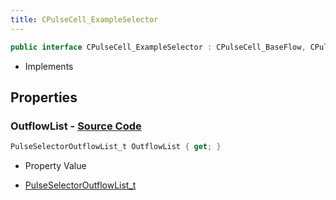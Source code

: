 ```yaml
---
title: CPulseCell_ExampleSelector
---
```


```csharp
public interface CPulseCell_ExampleSelector : CPulseCell_BaseFlow, CPulseCell_Base, ISchemaClass<CPulseCell_Base>, ISchemaClass<CPulseCell_BaseFlow>, ISchemaClass<CPulseCell_ExampleSelector>, ISchemaField, ISchemaClass, INativeHandle
```

- Implements

## Properties

### **OutflowList** - [Source Code](https://github.com/swiftly-solution/swiftlys2/blob/main/managed/src/SwiftlyS2.Generated/Schemas/Interfaces/CPulseCell_ExampleSelector.cs#L16)

```csharp
PulseSelectorOutflowList_t OutflowList { get; }
```

- Property Value

- [PulseSelectorOutflowList_t](/docs/api/shared/schemadefinitions/pulseselectoroutflowlist_t)

